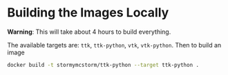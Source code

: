 



# Building the Images Locally
__Warning__: This will take about 4 hours to build everything. 

The available targets are: `ttk`, `ttk-python`, `vtk`, `vtk-python`. Then to build
an image
```bash
docker build -t stormymcstorm/ttk-python --target ttk-python .
```
